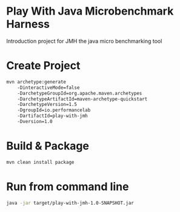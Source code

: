 # Play With Java Microbenchmark Harness
Introduction project for JMH the java micro benchmarking tool

# Create Project
````bash
mvn archetype:generate
    -DinteractiveMode=false
    -DarchetypeGroupId=org.apache.maven.archetypes
    -DarchetypeArtifactId=maven-archetype-quickstart 
    -DarchetypeVersion=1.5
    -DgroupId=io.performancelab
    -DartifactId=play-with-jmh
    -Dversion=1.0
````

# Build & Package
```bash 
mvn clean install package
```

# Run from command line 
```bash
java -jar target/play-with-jmh-1.0-SNAPSHOT.jar
```
 
